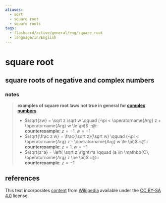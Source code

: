 ```yaml
---
aliases:
  - sqrt
  - square root
  - square roots
tags:
  - flashcard/active/general/eng/square_root
  - language/in/English
---
```


# square root

## square roots of negative and complex numbers

### notes

> __examples of square root laws not true in general for [complex numbers](complex%20number.md)__
>
> - $\sqrt{zw} = \sqrt z \sqrt w \qquad (-\pi < \operatorname{Arg} z + \operatorname{Arg} w \le \pi)$ ::@:: <br/> __counterexample__: $z = -1, w = -1$ <!--SR:!2025-07-07,66,274!2025-06-24,102,294-->
> - $\sqrt{\frac z w} = \frac{\sqrt z}{\sqrt w} \qquad (-\pi < \operatorname{Arg} z - \operatorname{Arg} w \le \pi)$ ::@:: <br/> __counterexample__: $z = 1, w = -1$ <!--SR:!2025-06-16,88,274!2025-11-01,202,314-->
> - $\sqrt{z^a} = \left( \sqrt z \right)^a \qquad (a \in \mathbb{C}, \operatorname{Arg} z \ne \pi)$ ::@:: <br/> __counterexample__: $z = -1$ <!--SR:!2026-06-05,636,290!2028-06-18,1111,270-->

## references

This text incorporates [content](https://en.wikipedia.org/wiki/square_root) from [Wikipedia](Wikipedia.md) available under the [CC BY-SA 4.0](https://creativecommons.org/licenses/by-sa/4.0/) license.

